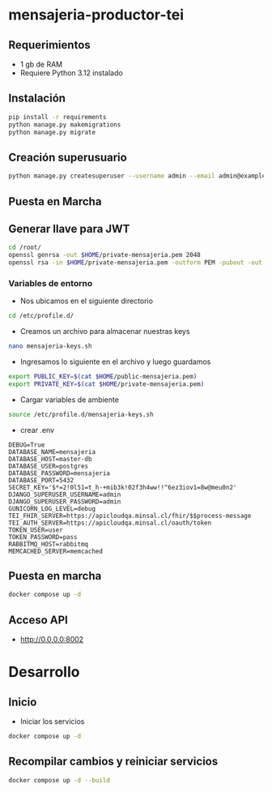 # mensajeria-productor-tei


## Requerimientos

* 1 gb de RAM
* Requiere Python 3.12 instalado

## Instalación

```bash
pip install -r requirements
python manage.py makemigrations
python manage.py migrate
```

## Creación superusuario

```bash
python manage.py createsuperuser --username admin --email admin@example.com
```

## Puesta en Marcha

## Generar llave para JWT

```bash
cd /root/
openssl genrsa -out $HOME/private-mensajeria.pem 2048
openssl rsa -in $HOME/private-mensajeria.pem -outform PEM -pubout -out $HOME/public-mensajeria.pem
```
### Variables de entorno

* Nos ubicamos en el siguiente directorio

```bash
cd /etc/profile.d/
```
* Creamos un archivo para almacenar nuestras keys

```bash
nano mensajeria-keys.sh
```

* Ingresamos lo siguiente en el archivo y luego guardamos

```bash
export PUBLIC_KEY=$(cat $HOME/public-mensajeria.pem)
export PRIVATE_KEY=$(cat $HOME/private-mensajeria.pem)
```
* Cargar variables de ambiente

```bash
source /etc/profile.d/mensajeria-keys.sh
```

* crear .env

```env
DEBUG=True
DATABASE_NAME=mensajeria
DATABASE_HOST=master-db
DATABASE_USER=postgres
DATABASE_PASSWORD=mensajeria
DATABASE_PORT=5432
SECRET_KEY='$*=2!0l51=t_h-+mib3k!02f3h4ww!!^6ez3iov1=8w@meu0n2'
DJANGO_SUPERUSER_USERNAME=admin
DJANGO_SUPERUSER_PASSWORD=admin
GUNICORN_LOG_LEVEL=debug
TEI_FHIR_SERVER=https://apicloudqa.minsal.cl/fhir/$$process-message
TEI_AUTH_SERVER=https://apicloudqa.minsal.cl/oauth/token
TOKEN_USER=user
TOKEN_PASSWORD=pass
RABBITMQ_HOST=rabbitmq
MEMCACHED_SERVER=memcached
```

## Puesta en marcha

```bash
docker compose up -d
```

## Acceso API

* http://0.0.0.0:8002


# Desarrollo

## Inicio

* Iniciar los servicios

```bash
docker compose up -d 
```

## Recompilar cambios y reiniciar servicios

```bash
docker compose up -d --build
```
